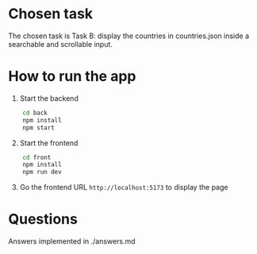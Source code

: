 # Chosen task

The chosen task is Task B: display the countries in countries.json inside a searchable and scrollable input.

# How to run the app

1. Start the backend

```bash
    cd back
    npm install
    npm start
```

2. Start the frontend

```bash
    cd front
    npm install
    npm run dev
```

3. Go the frontend URL `http://localhost:5173` to display the page

# Questions

Answers implemented in ./answers.md

